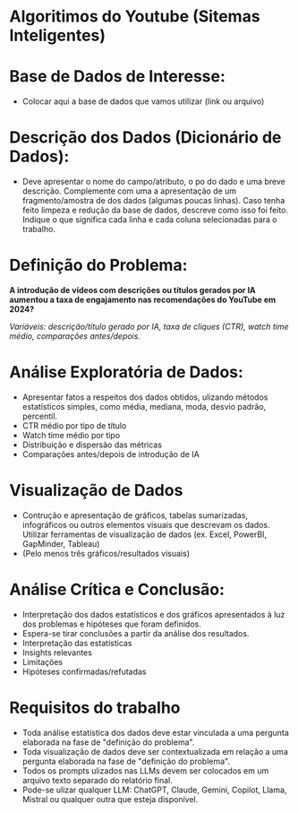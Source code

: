 # Algoritimos do Youtube (Sitemas Inteligentes)

# Base de Dados de Interesse:
* Colocar aqui a base de dados que vamos utilizar (link ou arquivo)

# Descrição dos Dados (Dicionário de Dados): 
* Deve apresentar o nome do campo/atributo, o po do dado e uma
breve descrição. Complemente com uma a apresentação de um fragmento/amostra de dos dados (algumas poucas linhas). Caso tenha feito limpeza e redução da
base de dados, descreve como isso foi feito. Indique o que significa cada linha e cada coluna selecionadas para o trabalho.

# Definição do Problema:

**A introdução de vídeos com descrições ou títulos gerados por IA aumentou a taxa de engajamento nas recomendações do YouTube em 2024?**

*Variáveis: descrição/título gerado por IA, taxa de cliques (CTR), watch time médio, comparações antes/depois.*

# Análise Exploratória de Dados:
* Apresentar fatos a respeitos dos dados obtidos, ulizando métodos estatísticos simples, como média, mediana, moda, desvio padrão, percentil.
* CTR médio por tipo de título
* Watch time médio por tipo
* Distribuição e dispersão das métricas
* Comparações antes/depois de introdução de IA

# Visualização de Dados
* Contrução e apresentação de gráficos, tabelas sumarizadas, infográficos ou outros elementos visuais que descrevam os dados. Utilizar ferramentas de visualização de dados (ex. Excel, PowerBI, GapMinder, Tableau)
* (Pelo menos três gráficos/resultados visuais)

# Análise Crítica e Conclusão:
* Interpretação dos dados estatísticos e dos gráficos apresentados à luz dos problemas e hipóteses que foram definidos.
* Espera-se tirar conclusões a partir da análise dos resultados.
* Interpretação das estatísticas
* Insights relevantes
* Limitações
* Hipóteses confirmadas/refutadas

# Requisitos do trabalho
* Toda análise estatística dos dados deve estar vinculada a uma pergunta elaborada na fase de "definição do problema".
* Toda visualização de dados deve ser contextualizada em relação a uma pergunta elaborada na fase de "definição do problema".
* Todos os prompts ulizados nas LLMs devem ser colocados em um arquivo texto separado do relatório final.
* Pode-se ulizar qualquer LLM: ChatGPT, Claude, Gemini, Copilot, Llama, Mistral ou qualquer outra que esteja disponível.

